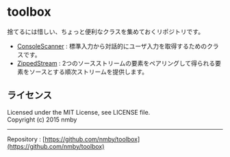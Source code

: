 # toolbox
捨てるには惜しい、ちょっと便利なクラスを集めておくリポジトリです。

* [ConsoleScanner](http://nmby.github.io/toolbox/api-docs/xyz/hotchpotch/jutaime/util/console/ConsoleScanner.html) : 標準入力から対話的にユーザ入力を取得するためのクラスです。
* [ZippedStream](http://nmby.github.io/toolbox/api-docs/xyz/hotchpotch/jutaime/util/stream/ZippedStream.html) : 2つのソースストリームの要素をペアリングして得られる要素をソースとする順次ストリームを提供します。
  
  
## ライセンス
Licensed under the MIT License, see LICENSE file.  
Copyright (c) 2015 nmby  

---
Repository : [https://github.com/nmby/toolbox](https://github.com/nmby/toolbox)

